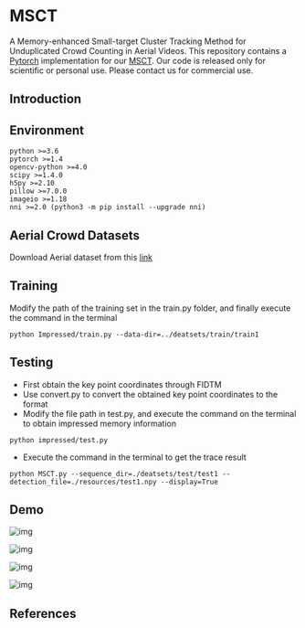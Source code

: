 # MSCT
A Memory-enhanced Small-target Cluster Tracking Method for Unduplicated Crowd Counting in Aerial Videos. This repository contains a [Pytorch](https://pytorch.org/) implementation for our [MSCT](https://yzueducn-my.sharepoint.com/:f:/g/personal/zhangxf_yzu_edu_cn/EktMPSTpJndHgUtb7NMnZeoBDlEyAhjwngS2CR9n2_maaQ). Our code is released only for scientific or personal use. Please contact us for commercial use.

## Introduction

## Environment

```
python >=3.6 
pytorch >=1.4
opencv-python >=4.0
scipy >=1.4.0
h5py >=2.10
pillow >=7.0.0
imageio >=1.18
nni >=2.0 (python3 -m pip install --upgrade nni)
```

## Aerial Crowd Datasets

Download Aerial dataset from this [link](https://yzueducn-my.sharepoint.com/:f:/g/personal/zhangxf_yzu_edu_cn/Erzew7eKpgREjqZ7b-ZpAZwBpI-0bHFdFXFodMxRs4iEGw?e=QacvhV)

## Training

Modify the path of the training set in the train.py folder, and finally execute the command in the terminal

```
python Impressed/train.py --data-dir=../deatsets/train/train1
```

## Testing

- First obtain the key point coordinates through FIDTM
- Use convert.py to convert the obtained key point coordinates to the format
- Modify the file path in test.py, and execute the command on the terminal to obtain impressed memory information

```
python impressed/test.py
```

- Execute the command in the terminal to get the trace result

```
python MSCT.py --sequence_dir=./deatsets/test/test1 --detection_file=./resources/test1.npy --display=True
```

## Demo
![img](imgs/demo1.gif)

![img](imgs/demo2.gif)

![img](imgs/demo3.gif)

![img](imgs/demo4.gif)

## References
